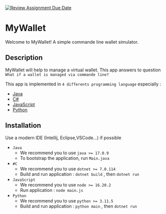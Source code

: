 [![Review Assignment Due Date](https://classroom.github.com/assets/deadline-readme-button-24ddc0f5d75046c5622901739e7c5dd533143b0c8e959d652212380cedb1ea36.svg)](https://classroom.github.com/a/hy8NMZUz)


# MyWallet

Welcome to MyWallet! A simple commande line wallet simulator.


## Description
MyWallet will help to manage a virtual wallet. This app answers to question ```What if a wallet is managed via commande line?```

This app is implemented in ``4 differents programming language`` especially :
- [Java](#installation)
- [C#](#installation)
- [JavaScript](#installation)
- [Python](#installation)

## Installation
Use a modern IDE (Intellij, Eclipse,VSCode...) if possible 

- ```Java```
   * We recommend you to use ```java >= 17.0.9```
   * To bootstrap the application, run ``Main.java``
- ``#C``
   * We recommend you to use ```dotnet >= 7.0.114``` 
   * Build and run application : ``dotnet build`` , then ``dotnet run``
- ``JavaScript``
   * We recommend you to use ```node >= 16.20.2``` 
   * Run application : ``node main.js``
- ``Python``
   * We recommend you to use ```python >= 3.11.5``` 
   * Build and run application : ``python main`` , then ``dotnet run``
